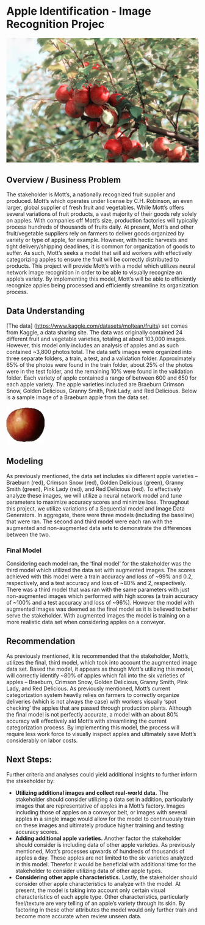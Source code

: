 # Apple Identification - Image Recognition Projec

![Apples](./data/Images/apple_trees_3.jpg/)

## Overview / Business Problem
The stakeholder is Mott’s, a nationally recognized fruit supplier and produced. Mott’s which operates under license by C.H. Robinson, an even larger, global supplier of fresh fruit and vegetables. While Mott’s offers several variations of fruit products, a vast majority of their goods rely solely on apples. With companies off Mott’s size, production factories will typically process hundreds of thousands of fruits daily. At present, Mott’s and other fruit/vegetable suppliers rely on farmers to deliver goods organized by variety or type of apple, for example. However, with hectic harvests and tight delivery/shipping deadlines, it is common for organization of goods to suffer. As such, Mott’s seeks a model that will aid workers with effectively categorizing apples to ensure the fruit will be correctly distributed to products. This project will provide Mott’s with a model which utilizes neural network image recognition in order to be able to visually recognize an apple’s variety. By implementing this model, Mott’s will be able to efficiently recognize apples being processed and efficiently streamline its organization process.

## Data Understanding
[The data] (https://www.kaggle.com/datasets/moltean/fruits) set comes from Kaggle, a data sharing site. The data was originally contained 24 different fruit and vegetable varieties, totaling at about 103,000 images. However, this model only includes an analysis of apples and as such contained ~3,800 photos total. The data set’s images were organized into three separate folders, a train, a test, and a validation folder. Approximately 65% of the photos were found in the train folder, about 25% of the photos were in the test folder, and the remaining 10% were found in the validation folder. Each variety of apple contained a range of between 600 and 650 for each apple variety. The apple varieties included are Braeburn Crimson Snow, Golden Delicious, Granny Smith, Pink Lady, and Red Delicious. Below is a sample image of a Braeburn apple from the data set.

![Sample Braeburn](./data/Images/sample_braeburn.jpg/)

## Modeling
As previously mentioned, the data set includes six different apple varieties – Braeburn (red), Crimson Snow (red), Golden Delicious (green), Granny Smith (green), Pink Lady (red), and Red Delicious (red). To effectively analyze these images, we will utilize a neural network model and tune parameters to maximize accuracy scores and minimize loss. Throughout this project, we utilize variations of a Sequential model and Image Data Generators. In aggregate, there were three models (including the baseline) that were ran. The second and third model were each ran with the augmented and non-augmented data sets to demonstrate the differences between the two.

### Final Model
Considering each model ran, the ‘final model’ for the stakeholder was the third model which utilized the data set with augmented images. The scores achieved with this model were a train accuracy and loss of ~99% and 0.2, respectively, and a test accuracy and loss of ~80% and 2, respectively. There was a third model that was ran with the same parameters with just non-augmented images which performed with high scores (a train accuracy of ~100% and a test accuracy and loss of ~96%). However the model with augmented images was deemed as the final model as it is believed to better serve the stakeholder. With augmented images the model is training on a more realistic data set when considering apples on a conveyor.

## Recommendation
As previously mentioned, it is recommended that the stakeholder, Mott’s, utilizes the final, third model, which took into account the augmented image data set. Based the model, it appears as though Mott’s utilizing this model, will correctly identify ~80% of apples which fall into the six varieties of apples – Braeburn, Crimson Snow, Golden Delicious, Granny Smith, Pink Lady, and Red Delicious. As previously mentioned, Mott’s current categorization system heavily relies on farmers to correctly organize deliveries (which is not always the case) with workers visually ‘spot checking’ the apples that are passed through production plants. Although the final model is not perfectly accurate, a model with an about 80% accuracy will effectively aid Mott’s with streamlining the current categorization process. By implementing this model, the process will require less work force to visually inspect apples and ultimately save Mott’s considerably on labor costs.

## Next Steps:
Further criteria and analyses could yield additional insights to further inform the stakeholder by:
- **Utilizing additional images and collect real-world data.** The stakeholder should consider utilizing a data set in addition, particularly images that are representative of apples in a Mott’s factory. Images including those of apples on a conveyor belt, or images with several apples in a single image would allow for the model to continuously train on these images and ultimately produce higher training and testing accuracy scores.
- **Adding additional apple varieties.** Another factor the stakeholder should consider is including data of other apple varieties. As previously mentioned, Mott’s processes upwards of hundreds of thousands of apples a day. These apples are not limited to the six varieties analyzed in this model. Therefor it would be beneficial with additional time for the stakeholder to consider utilizing data of other apple types.
- **Considering other apple characteristics.** Lastly, the stakeholder should consider other apple characteristics to analyze with the model. At present, the model is taking into account only certain visual characteristics of each apple type. Other characteristics, particularly feel/texture are very telling of an apple’s variety through its skin. By factoring in these other attributes the model would only further train and become more accurate when review unseen data.